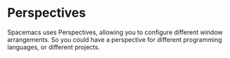 # Perspectives

Spacemacs uses Perspectives, allowing you to configure different window arrangements.  So you could have a perspective for different programming languages, or different projects.
